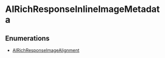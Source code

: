 # AIRichResponseInlineImageMetadata

## Enumerations

- [AIRichResponseImageAlignment](enumerations/AIRichResponseImageAlignment.md)
